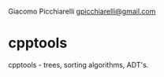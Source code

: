 Giacomo Picchiarelli <gpicchiarelli@gmail.com>

cpptools
========

cpptools - trees, sorting algorithms, ADT's.
